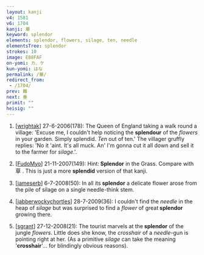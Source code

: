 ```yaml
---
layout: kanji
v4: 1581
v6: 1704
kanji: 華
keyword: splendor
elements: splendor, flowers, silage, ten, needle
elementsTree: splendor
strokes: 10
image: E88FAF
on-yomi: カ、ケ
kun-yomi: はな
permalink: /華/
redirect_from:
 - /1704/
prev: 難
next: 垂
primit: ""
heisig: ""
---
```


1) [<a href="http://kanji.koohii.com/profile/wrightak">wrightak</a>] 27-6-2006(178): The Queen of England taking a walk round a village: &#039;Excuse me, I couldn&#039;t help noticing the <strong>splendour</strong> of the <em>flowers</em> in your garden. Simply splendid. <em>Ten</em> out of ten.&#039; The villager gruffly replies: &#039;No it &#039;aint. It&#039;s all muck. An&#039; I&#039;m gonna cut it all down and sell it to the farmer for <em>silage</em>.&#039;.

2) [<a href="http://kanji.koohii.com/profile/FudoMyo">FudoMyo</a>] 21-11-2007(149): Hint:<strong> Splendor</strong> in the Grass. Compare with 草 . This is just a more <strong>splendid</strong> version of that kanji.

3) [<a href="http://kanji.koohii.com/profile/jameserb">jameserb</a>] 6-7-2008(50): In all its<strong> splendor</strong> a delicate flower arose from the pile of silage on a single needle-think stem.

4) [<a href="http://kanji.koohii.com/profile/jabberwockychortles">jabberwockychortles</a>] 28-7-2009(36): I couldn&#039;t find the <em>needle</em> in the heap of <em>silage</em> but was surprised to find a <em>flower</em> of great<strong> splendor</strong> growing there.

5) [<a href="http://kanji.koohii.com/profile/sgrant">sgrant</a>] 27-12-2008(21): The tourist marvels at the<strong> splendor</strong> of the jungle <em>flowers</em>. Little does she know, the <em>crosshair</em> of a <em>needle</em>-gun is pointing right at her. (As a primitive <em>silage</em> can take the meaning &#039;<strong>crosshair</strong>&#039;... for blindingly obvious reasons).

